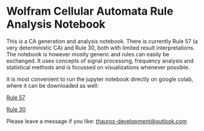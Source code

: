 # Wolfram Cellular Automata Rule Analysis Notebook

This is a CA generation and analysis notebook. There is currently Rule 57 (a very deterministic CA) and Rule 30, both with limited result interpretations. The notebook is however mostly generic and rules can easily be exchanged.
It uses concepts of signal processing, frequency analysis and statistical methods and is focussed on visualizations whenever possible.

It is most convenient to run the jupyter notebook directly on google colab, where it can be downloaded as well:

[Rule 57](https://colab.research.google.com/drive/17kKZvy1FfHj_iRBIyHCxEfinuZguSkA1?usp=sharing)

[Rule 30](https://colab.research.google.com/drive/1MWBTjIk3sD5mO_uk2SHkY20UYmiagT53?usp=sharing)


Please leave a message if you like: thauros-development@outlook.com

